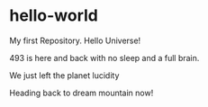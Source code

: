 # hello-world
My first Repository. 
Hello Universe! 

493 is here and back with no sleep and a full brain.

We just left the planet lucidity 

Heading back to dream mountain now! 
